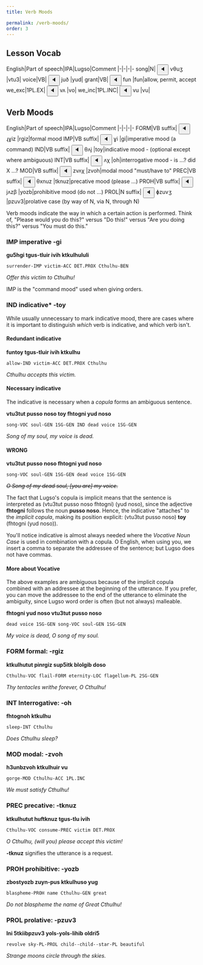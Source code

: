 ```yaml
---
title: Verb Moods

permalink: /verb-moods/
order: 3
---
```


## Lesson Vocab

English|Part of speech|IPA|Lugso|Comment
|-|-|-|-
song|N|<span class='spoken'> 
    <button class='speak' type='button' data-ipa='vθuʒ'>🔈</button>
    <span class='ipa'>vθuʒ</span>
</span>|vtu3|
voice|VB|<span class='spoken'> 
    <button class='speak' type='button' data-ipa='juð'>🔈</button>
    <span class='ipa'>juð</span>
</span>|yud|
grant|VB|<span class='spoken'> 
    <button class='speak' type='button' data-ipa='fun'>🔈</button>
    <span class='ipa'>fun</span>
</span>|fun|allow, permit, accept
we_exc|1PL.EX|<span class='spoken'> 
    <button class='speak' type='button' data-ipa='vʌ'>🔈</button>
    <span class='ipa'>vʌ</span>
</span>|vo|
we_inc|1PL.INC|<span class='spoken'> 
    <button class='speak' type='button' data-ipa='vu'>🔈</button>
    <span class='ipa'>vu</span>
</span>|vu|

## Verb Moods

English|Part of speech|IPA|Lugso|Comment
|-|-|-|-
FORM|VB suffix|<span class='spoken'> 
    <button class='speak' type='button' data-ipa='ɻɣiz'>🔈</button>
    <span class='ipa'>ɻɣiz</span>
</span>|rgiz|formal mood
IMP|VB suffix|<span class='spoken'> 
    <button class='speak' type='button' data-ipa='ɣi'>🔈</button>
    <span class='ipa'>ɣi</span>
</span>|gi|imperative mood (a command)
IND|VB suffix|<span class='spoken'> 
    <button class='speak' type='button' data-ipa='θʌj'>🔈</button>
    <span class='ipa'>θʌj</span>
</span>|toy|indicative mood - (optional except where ambiguous)
INT|VB suffix|<span class='spoken'> 
    <button class='speak' type='button' data-ipa='ʌχ'>🔈</button>
    <span class='ipa'>ʌχ</span>
</span>|oh|interrogative mood  - is ...? did X ...?
MOD|VB suffix|<span class='spoken'> 
    <button class='speak' type='button' data-ipa='zvʌχ'>🔈</button>
    <span class='ipa'>zvʌχ</span>
</span>|zvoh|modal mood "must/have to"
PREC|VB suffix|<span class='spoken'> 
    <button class='speak' type='button' data-ipa='θxnuz'>🔈</button>
    <span class='ipa'>θxnuz</span>
</span>|tknuz|precative mood (please ...)
PROH|VB suffix|<span class='spoken'> 
    <button class='speak' type='button' data-ipa='jʌzβ'>🔈</button>
    <span class='ipa'>jʌzβ</span>
</span>|yozb|prohibitive mood (do not ...)
PROL|N suffix|<span class='spoken'> 
    <button class='speak' type='button' data-ipa='ɸzuvʒ'>🔈</button>
    <span class='ipa'>ɸzuvʒ</span>
</span>|pzuv3|prolative case (by way of N, via N, through N)

Verb moods indicate the way in which a certain action is performed. Think of, "Please would you do this?" versus "Do this!" versus "Are you doing this?" versus "You must do this."

### IMP imperative -gi

**gu5hgi tgus-tluir ivih ktkulhululi**

`surrender-IMP victim-ACC DET.PROX Cthulhu-BEN`

_Offer this victim to Cthulhu!_

IMP is the "command mood" used when giving orders.

### IND indicative* -toy

While usually unnecessary to mark indicative mood, there are cases where it is important to distinguish _which_ verb is indicative, and which verb isn't.

#### Redundant indicative

**funtoy tgus-tluir ivih ktkulhu**

`allow-IND victim-ACC DET.PROX Cthulhu`

_Cthulhu accepts this victim._

#### Necessary indicative

The indicative is necessary when a _copula_ forms an ambiguous sentence.

**vtu3tut pusso noso toy fhtogni yud noso**

`song-VOC soul-GEN 1SG-GEN IND dead voice 1SG-GEN`

_Song of my soul, my voice is dead._

#### WRONG

**vtu3tut pusso noso fhtogni yud noso**

`song-VOC soul-GEN 1SG-GEN dead voice 1SG-GEN`

~~_O Song of my dead soul, [you are] my voice._~~

The fact that Lugso's copula is implicit means that the sentence is interpreted as (vtu3tut pusso noso fhtogni) (yud noso), since the adjective **fhtogni** follows the noun **pusso noso**. Hence, the indicative "attaches" to the _implicit copula_, making its position explicit: (vtu3tut pusso noso) **toy** (fhtogni (yud noso)).

You'll notice indicative is almost always needed where the _Vocative Noun Case_ is used in combination with a copula. O English, when using you, we insert a comma to separate the addressee of the sentence; but Lugso does not have commas.

#### More about Vocative

The above examples are ambiguous because of the implicit copula combined with an addressee at the beginning of the utterance. If you prefer, you can move the addressee to the end of the utterance to eliminate the ambiguity, since Lugso word order is often (but not always) malleable.

**fhtogni yud noso vtu3tut pusso noso**

`dead voice 1SG-GEN song-VOC soul-GEN 1SG-GEN`

_My voice is dead, O song of my soul._

### FORM formal: -rgiz

**ktkulhutut pinrgiz sup5itk blolgib doso**

`Cthulhu-VOC flail-FORM eternity-LOC flagellum-PL 2SG-GEN`

_Thy tentacles writhe forever, O Cthulhu!_

### INT Interrogative: -oh

**fhtognoh ktkulhu**

`sleep-INT Cthulhu`

_Does Cthulhu sleep?_

### MOD modal: -zvoh

**h3unbzvoh ktkulhuir vu**

`gorge-MOD Cthulhu-ACC 1PL.INC`

_We must satisfy Cthulhu!_

### PREC precative: -tknuz

**ktkulhutut huftknuz tgus-tlu ivih**

`Cthulhu-VOC consume-PREC victim DET.PROX`

_O Cthulhu, (will you) please accept this victim!_

**-tknuz** signifies the utterance is a request.

### PROH prohibitive: -yozb

**zbostyozb zuyn-pus ktkulhuso yug**

`blaspheme-PROH name Cthulhu-GEN great`

_Do not blaspheme the name of Great Cthulhu!_

### PROL prolative: -pzuv3

**lni 5tkiibpzuv3 yols-yols-lihib oldri5**

`revolve sky-PL-PROL child--child--star-PL beautiful`

_Strange moons circle through the skies._
